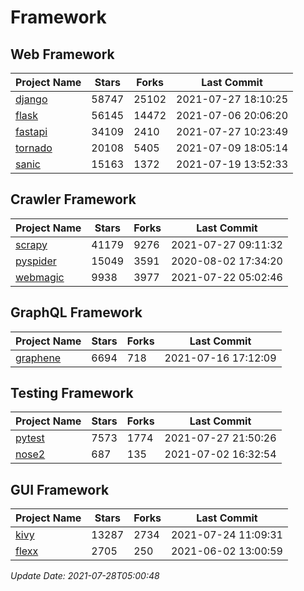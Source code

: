 # Framework

## Web Framework
| Project Name | Stars | Forks | Last Commit |
| ------------ | ----- | ----- | ----------- |
| [django](https://github.com/django/django) | 58747 | 25102 | 2021-07-27 18:10:25 |
| [flask](https://github.com/pallets/flask) | 56145 | 14472 | 2021-07-06 20:06:20 |
| [fastapi](https://github.com/tiangolo/fastapi) | 34109 | 2410 | 2021-07-27 10:23:49 |
| [tornado](https://github.com/tornadoweb/tornado) | 20108 | 5405 | 2021-07-09 18:05:14 |
| [sanic](https://github.com/sanic-org/sanic) | 15163 | 1372 | 2021-07-19 13:52:33 |

## Crawler Framework
| Project Name | Stars | Forks | Last Commit |
| ------------ | ----- | ----- | ----------- |
| [scrapy](https://github.com/scrapy/scrapy) | 41179 | 9276 | 2021-07-27 09:11:32 |
| [pyspider](https://github.com/binux/pyspider) | 15049 | 3591 | 2020-08-02 17:34:20 |
| [webmagic](https://github.com/code4craft/webmagic) | 9938 | 3977 | 2021-07-22 05:02:46 |

## GraphQL Framework
| Project Name | Stars | Forks | Last Commit |
| ------------ | ----- | ----- | ----------- |
| [graphene](https://github.com/graphql-python/graphene) | 6694 | 718 | 2021-07-16 17:12:09 |

## Testing Framework
| Project Name | Stars | Forks | Last Commit |
| ------------ | ----- | ----- | ----------- |
| [pytest](https://github.com/pytest-dev/pytest) | 7573 | 1774 | 2021-07-27 21:50:26 |
| [nose2](https://github.com/nose-devs/nose2) | 687 | 135 | 2021-07-02 16:32:54 |

## GUI Framework
| Project Name | Stars | Forks | Last Commit |
| ------------ | ----- | ----- | ----------- |
| [kivy](https://github.com/kivy/kivy) | 13287 | 2734 | 2021-07-24 11:09:31 |
| [flexx](https://github.com/flexxui/flexx) | 2705 | 250 | 2021-06-02 13:00:59 |

*Update Date: 2021-07-28T05:00:48*